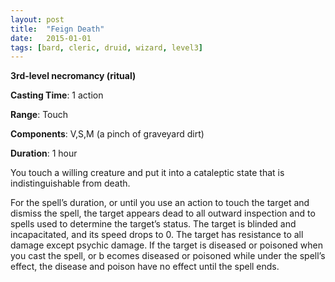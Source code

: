 ```yaml
---
layout: post
title:  "Feign Death"
date:   2015-01-01
tags: [bard, cleric, druid, wizard, level3]
---
```


**3rd-level necromancy (ritual)**

**Casting Time**: 1 action

**Range**: Touch

**Components**: V,S,M (a pinch of graveyard dirt)

**Duration**: 1 hour

You touch a willing creature and put it into a cataleptic state that is indistinguishable from death.

For the spell’s duration, or until you use an action to touch the target and dismiss the spell, the target appears dead to all outward inspection and to spells used to determine the target’s status. The target is blinded and incapacitated, and its speed drops to 0. The target has resistance to all damage except psychic damage. If the target is diseased or poisoned when you cast the spell, or b ecomes diseased or poisoned while under the spell’s effect, the disease and poison have no effect until the spell ends.
